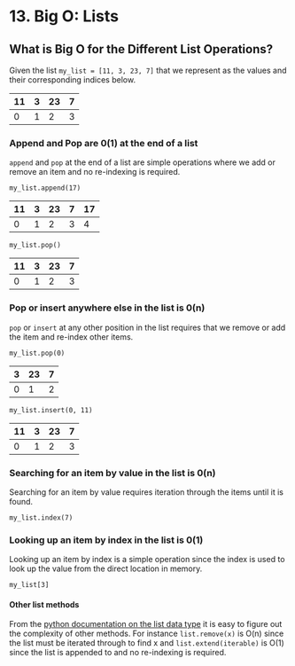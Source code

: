 # 13. Big O: Lists

## What is Big O for the Different List Operations?

Given the list `my_list = [11, 3, 23, 7]` that we represent as the values and their corresponding indices below.

| 11 | 3  | 23 | 7  |
| ---|----|----|----|
| 0  | 1  | 2  | 3  |

### Append and Pop are 0(1) at the end of a list

`append` and `pop` at the end of a list are simple operations where we add or remove an item and no re-indexing is required.

```my_list.append(17)```

| 11 | 3  | 23 | 7  | 17 |
| ---|----|----|----|----|
| 0  | 1  | 2  | 3  | 4  |

```my_list.pop()```

| 11 | 3  | 23 | 7  |
| ---|----|----|----|
| 0  | 1  | 2  | 3  |

### Pop or insert anywhere else in the list is 0(n)

`pop` or `insert` at any other position in the list requires that we remove or add the item and re-index other items.

```my_list.pop(0)```

| 3  | 23 | 7  |
|----|----|----|
| 0  | 1  | 2  |

```my_list.insert(0, 11)```

| 11 | 3  | 23 | 7  |
| ---|----|----|----|
| 0  | 1  | 2  | 3  |

### Searching for an item by value in the list is 0(n)

Searching for an item by value requires iteration through the items until it is found.

```my_list.index(7)```

### Looking up an item by index in the list is 0(1)

Looking up an item by index is a simple operation since the index is used to look up the value from the direct location in memory.

```my_list[3]```


#### Other list methods

From the [python documentation on the list data type](https://docs.python.org/3/tutorial/datastructures.html) it is easy to figure out the complexity of other methods. For instance `list.remove(x)` is O(n) since the list must be iterated through to find x and `list.extend(iterable)` is O(1) since the list is appended to and no re-indexing is required.
